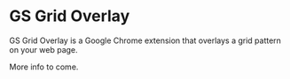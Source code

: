# GS Grid Overlay

GS Grid Overlay is a Google Chrome extension that overlays a grid pattern on your web page.

More info to come.